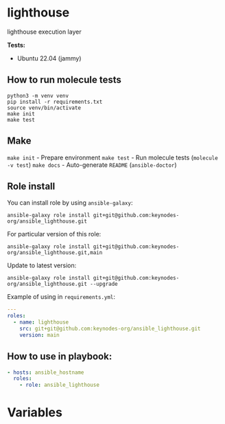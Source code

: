 lighthouse
=========

lighthouse execution layer

**Tests:**
* Ubuntu 22.04 (jammy)

How to run molecule tests
----------------------

```shell
python3 -m venv venv
pip install -r requirements.txt
source venv/bin/activate
make init
make test
```

Make
----

`make init` - Prepare environment
`make test` - Run molecule tests (`molecule -v test`)
`make docs` - Auto-generate `README` (`ansible-doctor`)

Role install
--------------

You can install role by using `ansible-galaxy`:

```shell
ansible-galaxy role install git+git@github.com:keynodes-org/ansible_lighthouse.git
```

For particular version of this role:
```shell
ansible-galaxy role install git+git@github.com:keynodes-org/ansible_lighthouse.git,main
```

Update to latest version:
```shell
ansible-galaxy role install git+git@github.com:keynodes-org/ansible_lighthouse.git --upgrade
```

Example of using in `requirements.yml`:
```yaml
---
roles:
  - name: lighthouse
    src: git+git@github.com:keynodes-org/ansible_lighthouse.git
    version: main
```

How to use in playbook:
-------------------------

```yaml
- hosts: ansible_hostname
  roles:
    - role: ansible_lighthouse
```

Variables
===============
